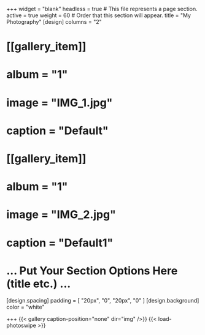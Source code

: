 +++
widget = "blank"
headless = true  # This file represents a page section.
active = true
weight = 60  # Order that this section will appear.
title = "My Photography"
[design]
	columns = "2"
# [[gallery_item]]
# 	album = "1"
# 	image = "IMG_1.jpg"
# 	caption = "Default"
# [[gallery_item]]
# 	album = "1"
# 	image = "IMG_2.jpg"
# 	caption = "Default1"
# ... Put Your Section Options Here (title etc.) ...
[design.spacing]
padding = [ "20px", "0", "20px", "0" ]
[design.background]
color = "white"


+++
{{< gallery caption-position="none" dir="img" />}} {{< load-photoswipe >}}